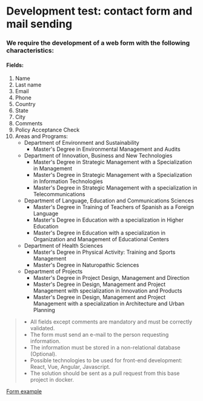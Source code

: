 # Development test: contact form and mail sending
### We require the development of a web form with the following characteristics:

#### Fields:

1. Name    
2. Last name   
3. Email   
4. Phone   
5. Country
6. State
7. City    
8. Comments    
9. Policy Acceptance Check   
10. Areas and Programs:
    - Department of Environment and Sustainability
      - Master's Degree in Environmental Management and Audits
    - Department of Innovation, Business and New Technologies
      - Master's Degree in Strategic Management with a Specialization in Management
      - Master's Degree in Strategic Management with a Specialization in Information Technologies
      - Master's Degree in Strategic Management with a specialization in Telecommunications
    - Department of Language, Education and Communications Sciences
      - Master's Degree in Training of Teachers of Spanish as a Foreign Language
      - Master's Degree in Education with a specialization in Higher Education
      - Master's Degree in Education with a specialization in Organization and Management of Educational Centers
    - Department of Health Sciences
      - Master's Degree in Physical Activity: Training and Sports Management
      - Master's Degree in Naturopathic Sciences
    - Department of Projects
      - Master's Degree in Project Design, Management and Direction
      - Master's Degree in Design, Management and Project Management with specialization in Innovation and Products
      - Master's Degree in Design, Management and Project Management with a specialization in Architecture and Urban Planning

>- All fields except comments are mandatory and must be correctly validated.   
>- The form must send an e-mail to the person requesting information.  
>- The information must be stored in a non-relational database (Optional).   
>- Possible technologies to be used for front-end development: React, Vue, Angular, Javascript.    
>- The solution should be sent as a pull request from this base project in docker.

[Form example](https://www.figma.com/proto/RNZItqYIpXh45obZCd6Hnt/Propuesta?node-id=149%3A2&scaling=min-zoom&page-id=0%3A1&hotspot-hints=0&hide-ui=1)